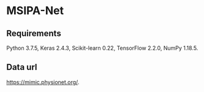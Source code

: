 # MSIPA-Net
## Requirements

Python 3.7.5, Keras 2.4.3, Scikit-learn 0.22, TensorFlow 2.2.0, NumPy 1.18.5.

## Data url
https://mimic.physionet.org/. 
